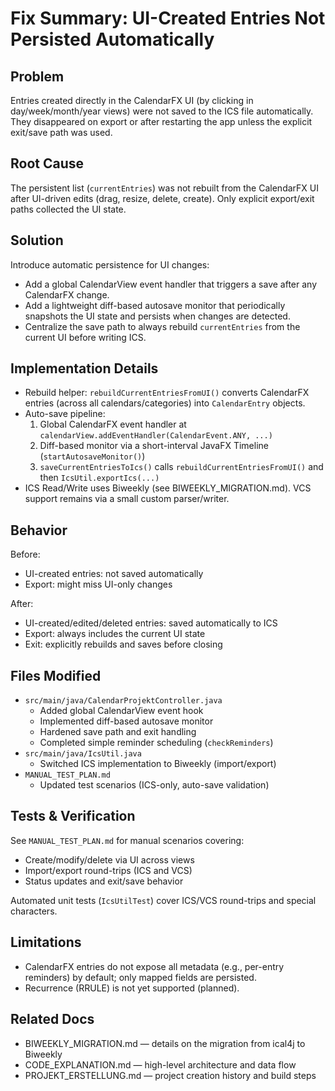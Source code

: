 # Fix Summary: UI-Created Entries Not Persisted Automatically

## Problem
Entries created directly in the CalendarFX UI (by clicking in day/week/month/year views) were not saved to the ICS file automatically. They disappeared on export or after restarting the app unless the explicit exit/save path was used.

## Root Cause
The persistent list (`currentEntries`) was not rebuilt from the CalendarFX UI after UI-driven edits (drag, resize, delete, create). Only explicit export/exit paths collected the UI state.

## Solution
Introduce automatic persistence for UI changes:
- Add a global CalendarView event handler that triggers a save after any CalendarFX change.
- Add a lightweight diff-based autosave monitor that periodically snapshots the UI state and persists when changes are detected.
- Centralize the save path to always rebuild `currentEntries` from the current UI before writing ICS.

## Implementation Details
- Rebuild helper: `rebuildCurrentEntriesFromUI()` converts CalendarFX entries (across all calendars/categories) into `CalendarEntry` objects.
- Auto-save pipeline:
  1) Global CalendarFX event handler at `calendarView.addEventHandler(CalendarEvent.ANY, ...)`
  2) Diff-based monitor via a short-interval JavaFX Timeline (`startAutosaveMonitor()`)
  3) `saveCurrentEntriesToIcs()` calls `rebuildCurrentEntriesFromUI()` and then `IcsUtil.exportIcs(...)`
- ICS Read/Write uses Biweekly (see BIWEEKLY_MIGRATION.md). VCS support remains via a small custom parser/writer.

## Behavior
Before:
- UI-created entries: not saved automatically
- Export: might miss UI-only changes

After:
- UI-created/edited/deleted entries: saved automatically to ICS
- Export: always includes the current UI state
- Exit: explicitly rebuilds and saves before closing

## Files Modified
- `src/main/java/CalendarProjektController.java`
  - Added global CalendarView event hook
  - Implemented diff-based autosave monitor
  - Hardened save path and exit handling
  - Completed simple reminder scheduling (`checkReminders`)
- `src/main/java/IcsUtil.java`
  - Switched ICS implementation to Biweekly (import/export)
- `MANUAL_TEST_PLAN.md`
  - Updated test scenarios (ICS-only, auto-save validation)

## Tests & Verification
See `MANUAL_TEST_PLAN.md` for manual scenarios covering:
- Create/modify/delete via UI across views
- Import/export round-trips (ICS and VCS)
- Status updates and exit/save behavior

Automated unit tests (`IcsUtilTest`) cover ICS/VCS round-trips and special characters.

## Limitations
- CalendarFX entries do not expose all metadata (e.g., per-entry reminders) by default; only mapped fields are persisted.
- Recurrence (RRULE) is not yet supported (planned).

## Related Docs
- BIWEEKLY_MIGRATION.md — details on the migration from ical4j to Biweekly
- CODE_EXPLANATION.md — high-level architecture and data flow
- PROJEKT_ERSTELLUNG.md — project creation history and build steps
